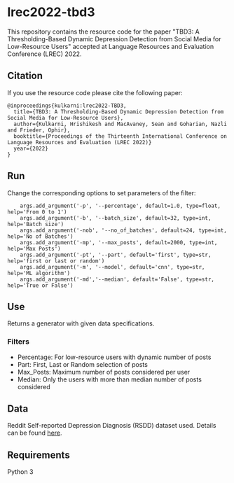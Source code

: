 # lrec2022-tbd3

This repository contains the resource code for the paper "TBD3: A Thresholding-Based Dynamic Depression Detection from Social Media for Low-Resource Users" accepted at Language Resources and Evaluation Conference (LREC) 2022.

## Citation

If you use the resource code please cite the following paper:

```
@inproceedings{kulkarni:lrec2022-TBD3,
  title={TBD3: A Thresholding-Based Dynamic Depression Detection from Social Media for Low-Resource Users},
  author={Kulkarni, Hrishikesh and MacAvaney, Sean and Goharian, Nazli and Frieder, Ophir},
  booktitle={Proceedings of the Thirteenth International Conference on Language Resources and Evaluation (LREC 2022)}
  year={2022}
}
```

## Run

Change the corresponding options to set parameters of the filter:

```
    args.add_argument('-p', '--percentage', default=1.0, type=float, help='From 0 to 1')
    args.add_argument('-b', '--batch_size', default=32, type=int, help='Batch size')
    args.add_argument('-nob', '--no_of_batches', default=24, type=int, help='No of Batches')
    args.add_argument('-mp', '--max_posts', default=2000, type=int, help='Max Posts')
    args.add_argument('-pt', '--part', default='first', type=str, help='first or last or random')
    args.add_argument('-m', '--model', default='cnn', type=str, help='ML algorithm')
    args.add_argument('-md','--median', default='False', type=str, help='True or False')
```

## Use

Returns a generator with given data specifications.

### Filters

- Percentage: For low-resource users with dynamic number of posts
- Part: First, Last or Random selection of posts
- Max_Posts: Maximum number of posts considered per user 
- Median: Only the users with more than median number of posts considered

## Data

Reddit Self-reported Depression Diagnosis (RSDD) dataset used. Details can be found [here](https://ir.cs.georgetown.edu/resources/rsdd.html).

## Requirements

Python 3
